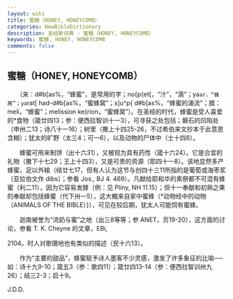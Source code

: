 ```yaml
---
layout: wiki
title: 蜜糖（HONEY, HONEYCOMB）
categories: NewBibleDictionary
description: 圣经新词典 - 蜜糖（HONEY, HONEYCOMB）
keywords: 蜜糖, HONEY, HONEYCOMB
comments: false
---
```


## 蜜糖（HONEY, HONEYCOMB）

　　（来：d#b[as%，“蜂蜜”，是常用的字；no{p{et[，“汁”，“滴”；ya`ar，“蜂房”；ya`rat[ had-d#b[as%，“蜜蜂窝”；s]u^p{ d#b[as%，“蜂蜜的涌流”；腊：meli，“蜂蜜”；melission ke{rion，“蜜蜂窝”）。在圣经的时代，蜂蜜是受人喜爱的*食物（箴廿四13；参：便西拉智训十一3），可寻获之处包括；磐石的凹陷处（申卅二13；诗八十一16）；树里（撒上十四25-26，不过希伯来文抄本于此意思含糊）；犹太的旷野（太三4；可一6），以及动物的尸体中（士十四8）。

　　蜂蜜可用来制饼（出十六31），又被视为具有药性（箴十六24）。它是合宜的礼物（撒下十七29；王上十四3），又是可贵的资源（耶四十一8）。该地显然多产蜂蜜，足以外输（结廿七17，但有人认为这节与创四十三11所指的是葡萄或海枣浆〔亚拉伯文作 dibs〕；参看 Jos., BJ 4. 469）。凡献给耶和华的素祭都不可混有蜂蜜（利二11），因为它容易发酵（例：见 Pliny, NH 11.15）；但十一奉献和初熟之果的奉献却包括蜂蜜（代下卅一5），这大概来自家中蜜蜂（*动物经中的动物（ANIMALS OF THE BIBLE）}），可见在较后期，犹太人可能饲有蜜蜂。

　　迦南被誉为“流奶与蜜”之地（出三8等等；参 ANET，页19-20），这方面的讨论，参看 T. K. Cheyne 的文章，EBi,

2104。时人对歌珊地也有类似的描述（民十六13）。

　　作为“主要的甜品”，蜂蜜赋予诗人墨客不少灵感，激发了许多象征的比喻──如：诗十九9-10；箴五3（参：歌四11）；箴廿四13-14（参：便西拉智训卅九26）；结三2-3；启十9。

J.D.D.








